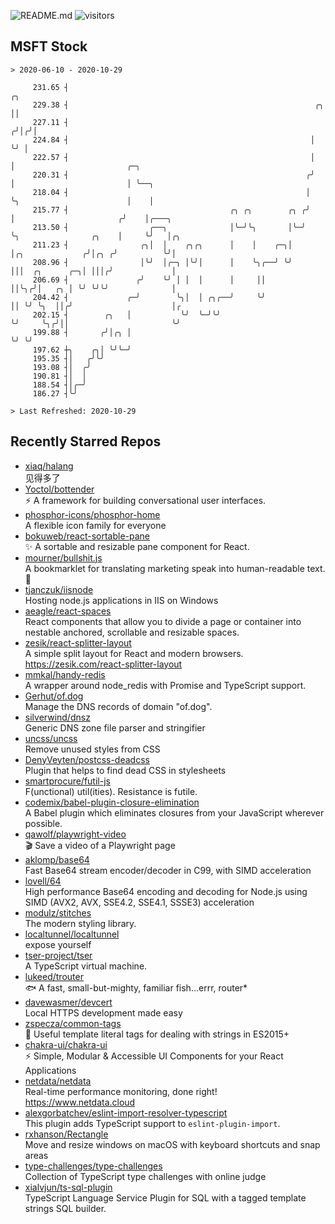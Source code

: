 ![README.md](https://github.com/Gerhut/Gerhut/workflows/README.md/badge.svg)
![visitors](https://visitors.vercel.app/Gerhut/Gerhut?token=8cf69d1f6813d272ef062726b6070c9be4ff72038cfe5a7ded7384a8da65d866)

## MSFT Stock

```
> 2020-06-10 - 2020-10-29

     231.65 ┤                                                          ╭╮                                        
     229.38 ┤                                                       ╭╮ ││                                        
     227.11 ┤                                                      ╭╯│╭╯│                                        
     224.84 ┤                                                      │ ╰╯ │                                        
     222.57 ┤                                                      │    │                         ╭─╮            
     220.31 ┤                                                     ╭╯    │                         │ ╰──╮         
     218.04 ┤                                                     │     ╰╮                        │    │         
     215.77 ┤                                    ╭╮ ╭╮        ╭╮ ╭╯      │                       ╭╯    │╭───╮    
     213.50 ┤                  ╭──╮              │╰─╯╰╮       │╰─╯       ╰╮                ╭╮    │     ╰╯   │╭╮  
     211.23 ┤                ╭╮│  │    ╭╮╭╮      │    │    ╭─╮│           │╭╮             ╭╯│╭╮ ╭╯          ╰╯│  
     208.96 ┤                │╰╯  │╭─╮ │╰╯│      │    ╰╮╭──╯ ╰╯           │││  ╭╮      ╭─╮│ │││╭╯             │  
     206.69 ┤               ╭╯    ╰╯ │ │  │      │     ││                 ││╰╮╭╯│   ╭╮ │ ╰╯ ╰╯╰╯              │  
     204.42 ┤             ╭─╯        ╰╮│  │ ╭╮╭──╯     ╰╯                 ││ ╰╯ ╰╮  ││╭╯                      │╭ 
     202.15 ┤        ╭╮   │           ╰╯  ╰─╯╰╯                           ╰╯     ╰╮╭╯││                       ╰╯ 
     199.88 ┤       ╭╯│╭╮ │                                                       ╰╯ ╰╯                          
     197.62 ┼╮    ╭╮│ ╰╯╰─╯                                                                                      
     195.35 ┤│   ╭╯╰╯                                                                                            
     193.08 ┤│  ╭╯                                                                                               
     190.81 ┤│  │                                                                                                
     188.54 ┤│╭─╯                                                                                                
     186.27 ┤╰╯                                                                                                  

> Last Refreshed: 2020-10-29
```

## Recently Starred Repos

- [xiaq/halang](https://github.com/xiaq/halang)  
  见得多了
- [Yoctol/bottender](https://github.com/Yoctol/bottender)  
  ⚡️ A framework for building conversational user interfaces.
- [phosphor-icons/phosphor-home](https://github.com/phosphor-icons/phosphor-home)  
  A flexible icon family for everyone
- [bokuweb/react-sortable-pane](https://github.com/bokuweb/react-sortable-pane)  
  :sparkles: A sortable and resizable pane component for React.
- [mourner/bullshit.js](https://github.com/mourner/bullshit.js)  
  A bookmarklet for translating marketing speak into human-readable text. :poop:
- [tjanczuk/iisnode](https://github.com/tjanczuk/iisnode)  
  Hosting node.js applications in IIS on Windows
- [aeagle/react-spaces](https://github.com/aeagle/react-spaces)  
  React components that allow you to divide a page or container into nestable anchored, scrollable and resizable spaces.
- [zesik/react-splitter-layout](https://github.com/zesik/react-splitter-layout)  
  A simple split layout for React and modern browsers. https://zesik.com/react-splitter-layout
- [mmkal/handy-redis](https://github.com/mmkal/handy-redis)  
  A wrapper around node_redis with Promise and TypeScript support.
- [Gerhut/of.dog](https://github.com/Gerhut/of.dog)  
  Manage the DNS records of domain "of.dog".
- [silverwind/dnsz](https://github.com/silverwind/dnsz)  
  Generic DNS zone file parser and stringifier
- [uncss/uncss](https://github.com/uncss/uncss)  
  Remove unused styles from CSS
- [DenyVeyten/postcss-deadcss](https://github.com/DenyVeyten/postcss-deadcss)  
  Plugin that helps to find dead CSS in stylesheets
- [smartprocure/futil-js](https://github.com/smartprocure/futil-js)  
  F(unctional) util(ities). Resistance is futile.
- [codemix/babel-plugin-closure-elimination](https://github.com/codemix/babel-plugin-closure-elimination)  
  A Babel plugin which eliminates closures from your JavaScript wherever possible.
- [qawolf/playwright-video](https://github.com/qawolf/playwright-video)  
  🎬 Save a video of a Playwright page
- [aklomp/base64](https://github.com/aklomp/base64)  
  Fast Base64 stream encoder/decoder in C99, with SIMD acceleration
- [lovell/64](https://github.com/lovell/64)  
  High performance Base64 encoding and decoding for Node.js using SIMD (AVX2, AVX, SSE4.2, SSE4.1, SSSE3) acceleration
- [modulz/stitches](https://github.com/modulz/stitches)  
  The modern styling library.
- [localtunnel/localtunnel](https://github.com/localtunnel/localtunnel)  
  expose yourself
- [tser-project/tser](https://github.com/tser-project/tser)  
  A TypeScript virtual machine.
- [lukeed/trouter](https://github.com/lukeed/trouter)  
  :fish: A fast, small-but-mighty, familiar fish...errr, router*
- [davewasmer/devcert](https://github.com/davewasmer/devcert)  
  Local HTTPS development made easy
- [zspecza/common-tags](https://github.com/zspecza/common-tags)  
  🔖 Useful template literal tags for dealing with strings in ES2015+
- [chakra-ui/chakra-ui](https://github.com/chakra-ui/chakra-ui)  
  ⚡️ Simple, Modular & Accessible UI Components for your React Applications
- [netdata/netdata](https://github.com/netdata/netdata)  
  Real-time performance monitoring, done right! https://www.netdata.cloud
- [alexgorbatchev/eslint-import-resolver-typescript](https://github.com/alexgorbatchev/eslint-import-resolver-typescript)  
  This plugin adds TypeScript support to `eslint-plugin-import`.
- [rxhanson/Rectangle](https://github.com/rxhanson/Rectangle)  
  Move and resize windows on macOS with keyboard shortcuts and snap areas
- [type-challenges/type-challenges](https://github.com/type-challenges/type-challenges)  
  Collection of TypeScript type challenges with online judge
- [xialvjun/ts-sql-plugin](https://github.com/xialvjun/ts-sql-plugin)  
  TypeScript Language Service Plugin for SQL with a tagged template strings SQL builder.
